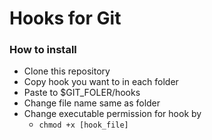 # Hooks for Git

### How to install
* Clone this repository
* Copy hook you want to in each folder
* Paste to $GIT_FOLER/hooks
* Change file name same as folder
* Change executable permission for hook by
    * ``chmod +x [hook_file]``
